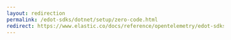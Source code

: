 ```yaml
---
layout: redirection
permalink: /edot-sdks/dotnet/setup/zero-code.html
redirect: https://www.elastic.co/docs/reference/opentelemetry/edot-sdks/dotnet/setup/zero-code.html
---
```

